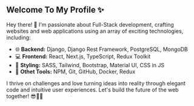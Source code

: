 ## Welcome To My Profile ✨

Hey there! 👋 I'm passionate about Full-Stack development, crafting websites and web applications using an array of exciting technologies, including:

- 🌐 **Backend:** Django, Django Rest Framework, PostgreSQL, MongoDB
- 💻 **Frontend:** React, Next.js, TypeScript, Redux Toolkit
- 🎨 **Styling:** SASS, Tailwind, Bootstrap, Material UI, CSS in JS
- 🧰 **Othet Tools:** NPM, Git, GitHub, Docker, Redux

I thrive on challenges and love turning ideas into reality through elegant code and intuitive user experiences. Let's build the future of the web together! 😎✌🏻


<!---
Alijeyrad/Alijeyrad is a ✨ special ✨ repository because its `README.md` (this file) appears on your GitHub profile.
You can click the Preview link to take a look at your changes.
--->
